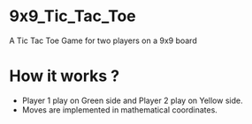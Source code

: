 # 9x9_Tic_Tac_Toe
A Tic Tac Toe Game for two players on a 9x9 board


# How it works ?

- Player 1 play on Green side and Player 2 play on Yellow side.
- Moves are implemented in mathematical coordinates.


